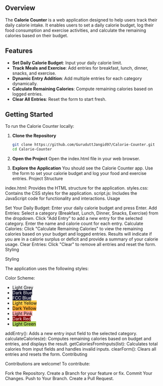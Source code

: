 ## Overview

The **Calorie Counter** is a web application designed to help users track their daily calorie intake. It enables users to set a daily calorie budget, log their food consumption and exercise activities, and calculate the remaining calories based on their budget.

## Features

- **Set Daily Calorie Budget**: Input your daily calorie limit.
- **Track Meals and Exercise**: Add entries for breakfast, lunch, dinner, snacks, and exercise.
- **Dynamic Entry Addition**: Add multiple entries for each category dynamically.
- **Calculate Remaining Calories**: Compute remaining calories based on logged entries.
- **Clear All Entries**: Reset the form to start fresh.

## Getting Started

To run the Calorie Counter locally:

1. **Clone the Repository**

   ```bash
   git clone https://github.com/GuruduttJangid97/Calorie-Counter.git
   cd Calorie-Counter

2. **Open the Project**
Open the index.html file in your web browser.

3. **Explore the Application**
You should see the Calorie Counter app. Use the form to set your calorie budget and log your food and exercise entries.
Project Structure

index.html: Provides the HTML structure for the application.
styles.css: Contains the CSS styles for the application.
script.js: Includes the JavaScript code for functionality and interactions.
Usage

Set Your Daily Budget: Enter your daily calorie budget and press Enter.
Add Entries:
Select a category (Breakfast, Lunch, Dinner, Snacks, Exercise) from the dropdown.
Click "Add Entry" to add a new entry for the selected category.
Enter the name and calorie count for each entry.
Calculate Calories:
Click "Calculate Remaining Calories" to view the remaining calories based on your budget and logged entries.
Results will indicate if you are in a calorie surplus or deficit and provide a summary of your calorie usage.
Clear Entries: Click "Clear" to remove all entries and reset the form.
Styling

Styling

The application uses the following styles:

Color Scheme:
<ul> 
   <li><span style="background-color: #f5f6f7; color: #000000;">Light Grey</span></li> 
   <li><span style="background-color: #0a0a23; color: #ffffff;">Dark Blue</span></li> 
   <li><span style="background-color: #1b1b32; color: #ffffff;">FCC Blue</span></li> 
   <li><span style="background-color: #fecc4c; color: #000000;">Light Yellow</span></li> 
   <li><span style="background-color: #feac32; color: #000000;">Dark Yellow</span></li> 
   <li><span style="background-color: #ffadad; color: #000000;">Light Pink</span></li> 
   <li><span style="background-color: #850000; color: #ffffff;">Dark Red</span></li> 
   <li><span style="background-color: #acd157; color: #000000;">Light Green</span></li> 
</ul>

addEntry(): Adds a new entry input field to the selected category.
calculateCalories(e): Computes remaining calories based on budget and entries, and displays the result.
getCaloriesFromInputs(list): Calculates total calories from input fields and handles invalid inputs.
clearForm(): Clears all entries and resets the form.
Contributing

Contributions are welcome! To contribute:

Fork the Repository.
Create a Branch for your feature or fix.
Commit Your Changes.
Push to Your Branch.
Create a Pull Request.
